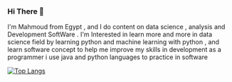 ### Hi There 👋

I'm Mahmoud from Egypt , and I do content on data science , analysis and Development SoftWare . I'm Interested in learn more and more in data science field by learning python and machine learning with python , and learn software concept to help me improve my skills in development as a programmer i use java and python languages to practice in software

[![Top Langs](https://github-readme-stats.vercel.app/api/top-langs/?username=mahmoudsaeed99&layout=compact)](https://github.com/mahmoudsaeed99/github-readme-stats)

